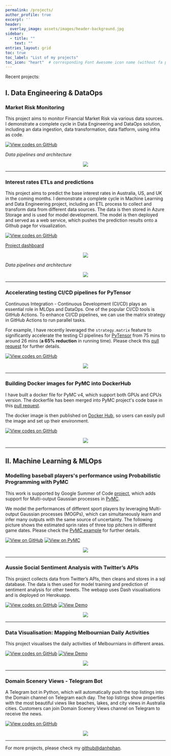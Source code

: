 ```yaml
---
permalink: /projects/
author_profile: true
excerpt: ''
header:
  overlay_image: assets/images/header-background.jpg
sidebar:
  - title: ""
    text: ""
entries_layout: grid
toc: true
toc_label: "List of my projects"
toc_icon: "heart"  # corresponding Font Awesome icon name (without fa prefix)
---
```


Recent projects:


## I. Data Engineering & DataOps

### Market Risk Monitoring
 

This project aims to monitor Financial Market Risk via various data sources. I demonstrate a complete cycle in Data Engineering and DataOps solution, including an data ingestion, data transformation, data flatform, using infra as code.


[![View codes on GitHub](https://img.shields.io/badge/GitHub-View_on_GitHub-blue?logo=GitHub)](https://github.com/danhphan/market-risk-monitor)

<!-- [Project dashboard](https://danhphan.net/apps/interest-rate.html)
<center><img src="../assets/projects/predicted_interest_rates.png"/></center> -->


*Data pipelines and architecture*

<center><img src="../assets/projects/M3_Architecture.png"/></center>


---

### Interest rates ETLs and predictions 

This project aims to predict the base interest rates in Australia, US, and UK in the coming months. I demonstrate a complete cycle in Machine Learning and Data Engineering project, including an ETL process to collect and transform data from different data sources. The data is then stored in Azure Storage and is used for model development. The model is then deployed and served as a web service, which pushes the prediction results onto a Github page for visualization.


[![View codes on GitHub](https://img.shields.io/badge/GitHub-View_on_GitHub-blue?logo=GitHub)](https://github.com/danhphan/credit-risk)

[Project dashboard](https://danhphan.net/apps/interest-rate.html)
<center><img src="../assets/projects/predicted_interest_rates.png"/></center>


*Data pipelines and architecture*

<center><img src="../assets/projects/ir_architecture_v1.jpg"/></center>


---

### Accelerating testing CI/CD pipelines for PyTensor

Continuous Integration - Continuous Development (CI/CD) plays an essential role in MLOps and DataOps. One of the popular CI/CD tools is GitHub Actions. To enhance CI/CD pipelines, we can use the matrix strategy in GitHub Actions to run parallel tasks. 

For example, I have recently leveraged the `strategy.matrix` feature to significantly accelerate the testing CI pipelines for [PyTensor](https://github.com/pymc-devs/pytensor) from 75 mins to around 26 mins (**a 65% reduction** in running time). Please check this [pull request](https://github.com/pymc-devs/pytensor/pull/176) for further details.

[![View codes on GitHub](https://img.shields.io/badge/GitHub-View_on_GitHub-blue?logo=GitHub)](https://github.com/pymc-devs/pytensor/pull/176)

<center><img src="../assets/projects/testing_CI.jpg"/></center>

---

### Building Docker images for PyMC into DockerHub

I have built a docker file for PyMC v4, which support both GPUs and CPUs version. The dockerfile has been merged into PyMC project's code base in this [pull request](https://github.com/pymc-devs/pymc/pull/5881).

The docker image is then published on [Docker Hub](https://hub.docker.com/r/pymc/pymc/tags), so users can easily pull the image and set up their environment.

[![View codes on GitHub](https://img.shields.io/badge/GitHub-View_on_GitHub-blue?logo=GitHub)](https://github.com/danhphan/pymc-docker)

<center><img src="../assets/projects/pymc_docker.JPG"/></center>

---


## II. Machine Learning & MLOps

### Modelling baseball players's performance using Probabilistic Programming with PyMC

This work is supported by Google Summer of Code [project](https://summerofcode.withgoogle.com/programs/2022/projects/lKwZ8APE), which adds support for Multi-output Gaussian processes in [PyMC](https://www.pymc.io/blog/blog_gsoc_2022.html#danh-phan). 

We model the performances of different sport players by leveraging Multi-output Gaussian processes (MOGPs), which can simultaneously learn and infer many outputs with the same source of uncertainty. The following picture shows the estimated sprin rates of three top pitchers in different game dates. Please check the [PyMC example](https://www.pymc.io/projects/examples/en/latest/gaussian_processes/MOGP-Coregion-Hadamard.html) for further details.

[![View on GitHub](https://img.shields.io/badge/GitHub-View_on_GitHub-blue?logo=GitHub)](https://github.com/danhphan/gp_experiments) [![View on PyMC](https://img.shields.io/badge/PyMC-View%20on%20PyMC%20Documentation-brightgreen)](https://www.pymc.io/projects/examples/en/latest/gaussian_processes/MOGP-Coregion-Hadamard.html)

<center><img src="../assets/projects/pitchers_performance.jpg"/></center>

---

### Aussie Social Sentiment Analysis with Twitter’s APIs

This project collects data from Twitter’s APIs, then cleans and stores in a sql database. The data is then used for model training and prediction of sentiment analysis for other tweets. The webapp uses Dash visualisations and is deployed on Herokuapp.

[![View codes on GitHub](https://img.shields.io/badge/GitHub-View_on_GitHub-blue?logo=GitHub)](https://github.com/danhphan/aussie-sentiment)
[![View Demo](https://img.shields.io/badge/%E2%86%91_Deploy_to-Heroku-7056bf.svg?style=flat)](https://aussie-sentiments.herokuapp.com)

<center><img src="../assets/projects/aussie_sentiment_analysis.gif"/></center>

---

### Data Visualisation: Mapping Melbournian Daily Activities

This project visualises the daily activities of Melbournians in different areas.

[![View codes on GitHub](https://img.shields.io/badge/GitHub-View_on_GitHub-blue?logo=GitHub)](https://github.com/danhphan/melburnian-daily-activities)
[![View Demo](https://img.shields.io/badge/%E2%86%91_Deploy_to-Heroku-7056bf.svg?style=flat)](https://melbourn-city.herokuapp.com/static/activities.html)

<center><img src="../assets/projects/Melbourne_activities_1min.gif"/></center>

---

### Domain Scenery Views - Telegram Bot

A Telegram bot in Python, which will automatically push the top listings into the Domain channel on Telegram each day. The top listings show properties with the most beautiful views like beaches, lakes, and city views in Australia cities. Customers can join Domain Scenery Views channel on Telegram to receive the news.

[![View codes on GitHub](https://img.shields.io/badge/GitHub-View_on_GitHub-blue?logo=GitHub)](https://github.com/danhphan/Statistical-Learning)

<center><img src="../assets/projects/domain_tegegram_bot.jpg"/></center>

---

For more projects, please check my [github@danhphan](https://github.com/danhphan).